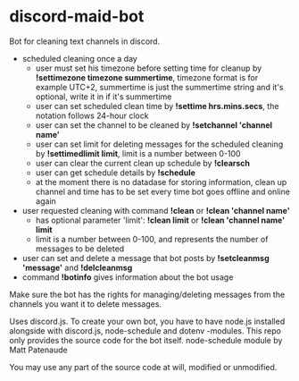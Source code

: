 # discord-maid-bot
Bot for cleaning text channels in discord.

- scheduled cleaning once a day
	- user must set his timezone before setting time for cleanup by **!settimezone timezone summertime**, timezone format is for example UTC+2, summertime is just the summertime string and it's optional, write it in if it's summertime
	- user can set scheduled clean time by **!settime hrs.mins.secs**, the notation follows 24-hour clock
	- user can set the channel to be cleaned by **!setchannel 'channel name'**
	- user can set limit for deleting messages for the scheduled cleaning by **!settimedlimit limit**, limit is a number between 0-100
	- user can clear the current clean up schedule by **!clearsch**
	- user can get schedule details by **!schedule**
	- at the moment there is no datadase for storing information, clean up channel and time has to be set every time bot goes offline and online again
- user requested cleaning with command **!clean** or **!clean 'channel name'**
	- has optional parameter 'limit': **!clean limit** or **!clean 'channel name' limit**
	- limit is a number between 0-100, and represents the number of messages to be deleted
- user can set and delete a message that bot posts by **!setcleanmsg 'message'** and **!delcleanmsg**
- command **!botinfo** gives information about the bot usage

Make sure the bot has the rights for managing/deleting messages from the channels you want it to delete messages.


Uses discord.js. To create your own bot, you have to have node.js installed alongside with discord.js, node-schedule and dotenv -modules. This repo only provides the source code for the bot itself. node-schedule module by Matt Patenaude

You may use any part of the source code at will, modified or unmodified.
